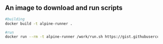 ## An image to download and run scripts


```bash
#building 
docker build -t alpine-runner .

#run
docker run --rm -t alpine-runner /work/run.sh https://gist.githubusercontent.com/ajarv/c45544f538995761a3b93b8a501c77ba/raw/8f098bcee7a2faaee7b1ac28101b6934c3030f84/spring-time.sh
```
